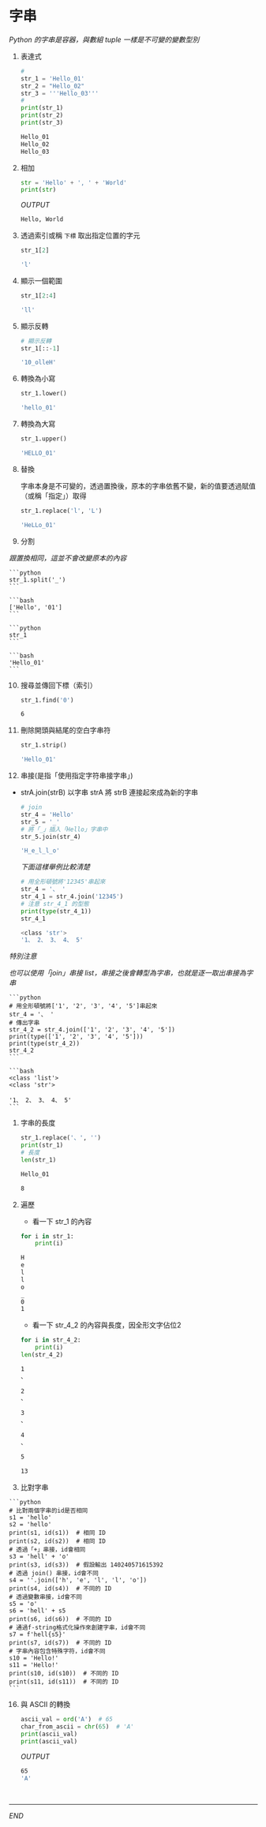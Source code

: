 # 字串

_Python 的字串是容器，與數組 tuple 一樣是不可變的變數型別_

1. 表達式

    ```python
    #
    str_1 = 'Hello_01'
    str_2 = "Hello_02"
    str_3 = '''Hello_03'''
    #
    print(str_1)
    print(str_2)
    print(str_3)
    ```

    ```bash
    Hello_01
    Hello_02
    Hello_03
    ```

2. 相加

    ```python
    str = 'Hello' + ', ' + 'World'
    print(str)
    ```
    _OUTPUT_
    ```bash
    Hello, World
    ```

3. 透過索引或稱 `下標` 取出指定位置的字元

    ```python
    str_1[2]
    ```

    ```bash
    'l'
    ```

4. 顯示一個範圍

    ```python
    str_1[2:4]
    ```

    ```bash
    'll'
    ```

5. 顯示反轉

    ```python
    # 顯示反轉
    str_1[::-1]
    ```

    ```bash
    '10_olleH'
    ```

6. 轉換為小寫

    ```python
    str_1.lower()
    ```

    ```bash
    'hello_01'
    ```

7. 轉換為大寫

    ```python
    str_1.upper()
    ```

    ```bash
    'HELLO_01'
    ```

8. 替換

   字串本身是不可變的，透過置換後，原本的字串依舊不變，新的值要透過賦值（或稱「指定」）取得

    ```python
    str_1.replace('l', 'L')
    ```

    ```bash
    'HeLLo_01'
    ```

9. 分割

*跟置換相同，這並不會改變原本的內容*

    ```python
    str_1.split('_')
    ```

    ```bash
    ['Hello', '01']
    ```

    ```python
    str_1
    ```

    ```bash
    'Hello_01'
    ```

10. 搜尋並傳回下標（索引）

    ```python
    str_1.find('0')
    ```

    ```bash
    6
    ```

11. 刪除開頭與結尾的空白字串符

    ```python
    str_1.strip()
    ```

    ```bash
    'Hello_01'
    ```

12. 串接(是指「使用指定字符串接字串」)

- strA.join(strB) 以字串 strA 將 strB 連接起來成為新的字串

    ```python
    # join
    str_4 = 'Hello'
    str_5 = '_'
    # 將「_」插入「Hello」字串中
    str_5.join(str_4)
    ```

    ```bash
    'H_e_l_l_o'
    ```

    *下面這樣舉例比較清楚*

    ```python
    # 用全形頓號將'12345'串起來
    str_4 = '、 '
    str_4_1 = str_4.join('12345')
    # 注意 str_4_1 的型態
    print(type(str_4_1))
    str_4_1
    ```

    ```bash
    <class 'str'>
    '1、 2、 3、 4、 5'
    ```

*特別注意*

*也可以使用「join」串接 list，串接之後會轉型為字串，也就是逐一取出串接為字串*

    ```python
    # 用全形頓號將['1', '2', '3', '4', '5']串起來
    str_4 = '、 '
    # 傳出字串
    str_4_2 = str_4.join(['1', '2', '3', '4', '5'])
    print(type(['1', '2', '3', '4', '5']))
    print(type(str_4_2))
    str_4_2
    ```

    ```bash
    <class 'list'>
    <class 'str'>

    '1、 2、 3、 4、 5'
    ```

1.  字串的長度

    ```python
    str_1.replace('、', '')
    print(str_1)
    # 長度
    len(str_1)
    ```

    ```bash
    Hello_01

    8
    ```

14. 遍歷

    - 看一下 str_1 的內容

    ```python
    for i in str_1:
        print(i)
    ```

    ```bash
    H
    e
    l
    l
    o
    _
    0
    1
    ```

    - 看一下 str_4_2 的內容與長度，因全形文字佔位2

    ```python
    for i in str_4_2:
        print(i)
    len(str_4_2)
    ```

    ```bash
    1
    、
   
    2
    、
   
    3
    、
   
    4
    、
   
    5

    13
    ```

15.  比對字串

    ```python
    # 比對兩個字串的id是否相同
    s1 = 'hello'
    s2 = 'hello'
    print(s1, id(s1))  # 相同 ID 
    print(s2, id(s2))  # 相同 ID 
    # 透過「+」串接，id會相同
    s3 = 'hell' + 'o'
    print(s3, id(s3))  # 假設輸出 140240571615392
    # 透過 join() 串接，id會不同
    s4 = ''.join(['h', 'e', 'l', 'l', 'o'])
    print(s4, id(s4))  # 不同的 ID
    # 透過變數串接，id會不同
    s5 = 'o'
    s6 = 'hell' + s5
    print(s6, id(s6))  # 不同的 ID
    # 通過f-string格式化操作來創建字串，id會不同
    s7 = f'hell{s5}'
    print(s7, id(s7))  # 不同的 ID
    # 字串內容包含特殊字符，id會不同
    s10 = 'Hello!'
    s11 = 'Hello!'
    print(s10, id(s10))  # 不同的 ID
    print(s11, id(s11))  # 不同的 ID
    ```


16. 與 ASCII 的轉換

    ```python
    ascii_val = ord('A')  # 65
    char_from_ascii = chr(65)  # 'A'
    print(ascii_val)
    print(ascii_val)
    ```
    _OUTPUT_
    ```bash
    65
    'A'
    ```


<br>

---

_END_
